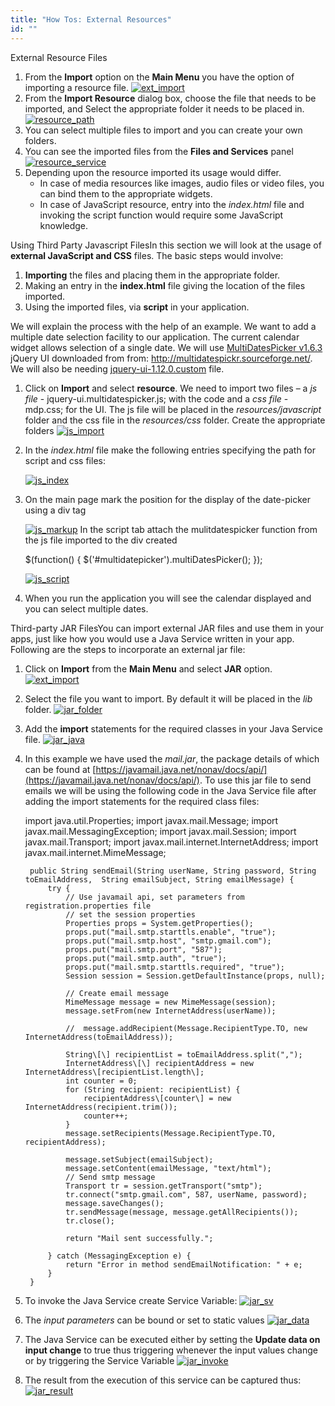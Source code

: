 ```yaml
---
title: "How Tos: External Resources"
id: ""
---
```


External Resource Files

1. From the **Import** option on the **Main Menu** you have the option of importing a resource file. [![ext_import](../assets/ext_import.png)](../assets/ext_import.png)
2. From the **Import Resource** dialog box, choose the file that needs to be imported, and Select the appropriate folder it needs to be placed in. [![resource_path](../assets/resource_path.png)](../assets/resource_path.png)
3. You can select multiple files to import and you can create your own folders.
4. You can see the imported files from the **Files and Services** panel [![resource_service](../assets/resource_service.png)](../assets/resource_service.png)
5. Depending upon the resource imported its usage would differ.
    - In case of media resources like images, audio files or video files, you can bind them to the appropriate widgets.
    - In case of JavaScript resource, entry into the _index.html_ file and invoking the script function would require some JavaScript knowledge.

Using Third Party Javascript FilesIn this section we will look at the usage of **external JavaScript and CSS** files. The basic steps would involve:

1. **Importing** the files and placing them in the appropriate folder.
2. Making an entry in the **index.html** file giving the location of the files imported.
3. Using the imported files, via **script** in your application.

We will explain the process with the help of an example. We want to add a multiple date selection facility to our application. The current calendar widget allows selection of a single date. We will use [MultiDatesPicker v1.6.3](../assets/MultiDatesPicker-v1.6.3.zip) jQuery UI downloaded from from: http://multidatespickr.sourceforge.net/. We will also be needing [jquery-ui-1.12.0.custom](../assets/jquery-ui-1.12.0.custom.zip) file.

1. Click on **Import** and select **resource**. We need to import two files – a _js file_ - jquery-ui.multidatespicker.js; with the code and a _css file_ - mdp.css; for the UI. The js file will be placed in the _resources/javascript_ folder and the css file in the _resources/css_ folder. Create the appropriate folders [![js_import](../assets/js_import.png)](../assets/js_import.png)
2. In the _index.html_ file make the following entries specifying the path for script and css files:
    
    [![js_index](../assets/js_index-1024x576.png)](../assets/js_index.png)
3. On the main page mark the position for the display of the date-picker using a div tag
    
    [![js_markup](../assets/js_markup-1024x640.png)](../assets/js_markup.png) In the script tab attach the mulitdatespicker function from the js file imported to the div created
    
    $(function() {
                    $('#multidatepicker').multiDatesPicker();
                });
    
    [![js_script](../assets/js_script-1024x576.png)](../assets/js_script.png)
4. When you run the application you will see the calendar displayed and you can select multiple dates.

Third-party JAR FilesYou can import external JAR files and use them in your apps, just like how you would use a Java Service written in your app. Following are the steps to incorporate an external jar file:

1. Click on **Import** from the **Main Menu** and select **JAR** option. [![ext_import](../assets/ext_import.png)](../assets/ext_import.png)
2. Select the file you want to import. By default it will be placed in the _lib_ folder. [![jar_folder](../assets/jar_folder.png)](../assets/jar_folder.png)
3. Add the **import** statements for the required classes in your Java Service file. [![jar_java](../assets/jar_java-1024x640.png)](../assets/jar_java.png)
4. In this example we have used the _mail.jar_, the package details of which can be found at [https://javamail.java.net/nonav/docs/api/](https://javamail.java.net/nonav/docs/api/). To use this jar file to send emails we will be using the following code in the Java Service file after adding the import statements for the required class files:
    
    import java.util.Properties;
    import javax.mail.Message;
    import javax.mail.MessagingException;
    import javax.mail.Session;
    import javax.mail.Transport;
    import javax.mail.internet.InternetAddress;
    import javax.mail.internet.MimeMessage;
    
        public String sendEmail(String userName, String password, String toEmailAddress,  String emailSubject, String emailMessage) {
            try {
                // Use javamail api, set parameters from registration.properties file
                // set the session properties
                Properties props = System.getProperties();
                props.put("mail.smtp.starttls.enable", "true");
                props.put("mail.smtp.host", "smtp.gmail.com");
                props.put("mail.smtp.port", "587");
                props.put("mail.smtp.auth", "true");
                props.put("mail.smtp.starttls.required", "true");
                Session session = Session.getDefaultInstance(props, null);
    
                // Create email message
                MimeMessage message = new MimeMessage(session);
                message.setFrom(new InternetAddress(userName));
    
                //	message.addRecipient(Message.RecipientType.TO, new InternetAddress(toEmailAddress));
    
                String\[\] recipientList = toEmailAddress.split(",");
                InternetAddress\[\] recipientAddress = new InternetAddress\[recipientList.length\];
                int counter = 0;
                for (String recipient: recipientList) {
                    recipientAddress\[counter\] = new InternetAddress(recipient.trim());
                    counter++;
                }
                message.setRecipients(Message.RecipientType.TO, recipientAddress);
    
                message.setSubject(emailSubject);
                message.setContent(emailMessage, "text/html");
                // Send smtp message
                Transport tr = session.getTransport("smtp");
                tr.connect("smtp.gmail.com", 587, userName, password);
                message.saveChanges();
                tr.sendMessage(message, message.getAllRecipients());
                tr.close();
    
                return "Mail sent successfully.";
    
            } catch (MessagingException e) {
                return "Error in method sendEmailNotification: " + e;
            }
        }
    
5. To invoke the Java Service create Service Variable: [![jar_sv](../assets/jar_sv.png)](../assets/jar_sv.png)
6. The _input parameters_ can be bound or set to static values [![jar_data](../assets/jar_data.png)](../assets/jar_data.png)
7. The Java Service can be executed either by setting the **Update data on input change** to true thus triggering whenever the input values change or by triggering the Service Variable [![jar_invoke](../assets/jar_invoke.png)](../assets/jar_invoke.png)
8. The result from the execution of this service can be captured thus: [![jar_result](../assets/jar_result.png)](../assets/jar_result.png)
